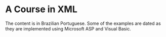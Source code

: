 # A Course in XML

The content is in Brazilian Portuguese. Some of the examples are dated as they are implemented using Microsoft ASP and Visual Basic.
